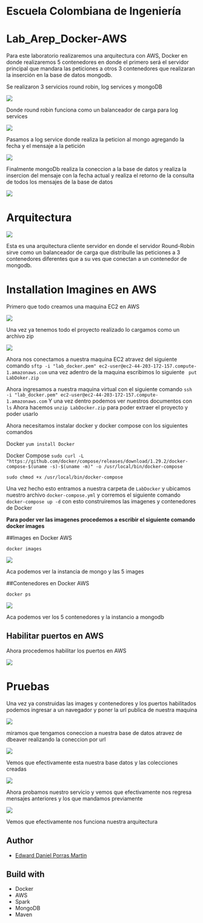 # Escuela Colombiana de Ingeniería



# Lab_Arep_Docker-AWS

Para este laboratorio realizaremos una arquitectura con AWS, Docker en donde realizaremos 5 contenedores
en donde el primero será el servidor principal que mandara las peticiones a otros 3 contenedores que realizaran 
la inserción en la base de datos mongodb.

Se realizaron 3 servicios round robin, log services y mongoDB

![](img/11.PNG)


Donde round robin funciona como un balanceador de carga para log services

![](img/12.PNG)

Pasamos a log service donde realiza la peticion al mongo agregando la fecha y el mensaje a la petición

![](img/13.PNG)

Finalmente mongoDb realiza la coneccion a la base de datos y realiza la insercion del mensaje con la fecha actual y realiza
el retorno de la consulta de todos los mensajes de la base de datos

![](img/14.PNG)

# Arquitectura 
![](img/1.PNG)

Esta es una arquitectura cliente servidor en donde el servidor Round-Robin sirve como un balanceador de carga que
distribulle las peticiones a 3 contenedores diferentes que a su ves que conectan a un contenedor de mongodb.


# Installation Imagines en AWS

Primero que todo creamos una maquina EC2 en AWS

![](img/3.PNG)

Una vez ya tenemos todo el proyecto realizado lo cargamos como un archivo zip

![](img/2.PNG)

Ahora nos conectamos a nuestra maquina EC2 atravez del siguiente comando  ```` sftp -i "lab_docker.pem" ec2-user@ec2-44-203-172-157.compute-1.amazonaws.com ````
una vez adentro de la maquina escribimos lo siguiente ```` put LabDoker.zip````

Ahora ingresamos a nuestra maquina virtual con el siguiente comando ```` ssh -i "lab_docker.pem" ec2-user@ec2-44-203-172-157.compute-1.amazonaws.com ````
Y una vez dentro podemos ver nuestros documentos con ```` ls ````
Ahora hacemos ```` unzip LabDocker.zip ```` para poder extraer el proyecto y poder usarlo

Ahora necesitamos instalar docker y docker compose con los siguientes comandos

Docker ```` yum install Docker ````

Docker Compose ````sudo curl -L "https://github.com/docker/compose/releases/download/1.29.2/docker-compose-$(uname -s)-$(uname -m)" -o /usr/local/bin/docker-compose````

````sudo chmod +x /usr/local/bin/docker-compose````

Una vez hecho esto entramos a nuestra carpeta de ````LabDocker```` y ubicamos nuestro archivo ````docker-compose.yml```` y corremos el siguiente comando ```` docker-compose up -d````
con esto construiremos las imagenes y contenedores de Docker

**Para poder ver las imagenes procedemos a escribir el siguiente comando docker images**


##Images en Docker AWS

``` docker images ```

![](img/5.PNG)

Aca podemos ver la instancia de mongo y las 5 images


##Contenedores en Docker AWS

``` docker ps ```

![](img/6.PNG)

Aca podemos ver los 5 contenedores y la instancio a mongodb

## Habilitar puertos en AWS

Ahora procedemos habilitar los puertos en AWS

![](img/15.PNG)


# Pruebas

Una vez ya construidas las images y contenedores y los puertos habilitados podemos ingresar a un navegador y poner la 
url publica de nuestra maquina

![](img/7.PNG)

miramos que tengamos coneccion a nuestra base de datos atravez de dbeaver realizando la coneccion por url 

![](img/8.PNG)

Vemos que efectivamente esta nuestra base datos y las colecciones creadas

![](img/9.PNG)

Ahora probamos nuestro servicio y vemos que efectivamente nos regresa mensajes anteriores y los que mandamos previamente

![](img/10.PNG)

Vemos que efectivamente nos funciona nuestra arquitectura


## Author

- [Edward Daniel Porras Martin](https://github.com/Daniel19902)

## Build with

- Docker
- AWS
- Spark
- MongoDB
- Maven






